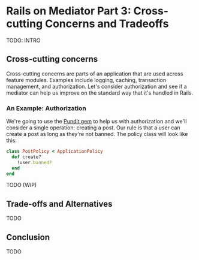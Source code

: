 # Rails on Mediator Part 3: Cross-cutting Concerns and Tradeoffs

TODO: INTRO

## Cross-cutting concerns

Cross-cutting concerns are parts of an application that are used across feature modules.  Examples include logging, caching, transaction management, and authorization.  Let's consider authorization and see if a mediator can help us improve on the standard way that it's handled in Rails.

### An Example: Authorization

We're going to use the [Pundit gem](https://github.com/varvet/pundit) to help us with authorization and we'll consider a single operation: creating a post.  Our rule is that a user can create a post as long as they're not banned.  The policy class will look like this:

```ruby
class PostPolicy < ApplicationPolicy
  def create?
    !user.banned?
  end
end
```

TODO (WIP)

## Trade-offs and Alternatives

TODO

## Conclusion

TODO
